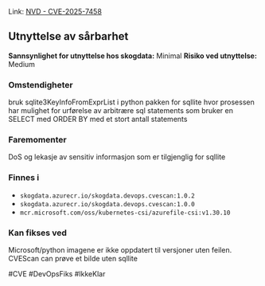 Link: [NVD - CVE-2025-7458](https://nvd.nist.gov/vuln/detail/CVE-2025-7458)

## Utnyttelse av sårbarhet

**Sannsynlighet for utnyttelse hos skogdata:** Minimal
**Risiko ved utnyttelse:** Medium
### Omstendigheter
bruk sqlite3KeyInfoFromExprList i python pakken for sqllite hvor prosessen har mulighet for urførelse av arbitrære sql statements som bruker en SELECT med ORDER BY med et stort antall statements
### Faremomenter
DoS og lekasje av sensitiv informasjon som er tilgjenglig for sqllite

### Finnes i
- `skogdata.azurecr.io/skogdata.devops.cvescan:1.0.2`
- `skogdata.azurecr.io/skogdata.devops.cvescan:1.0.0`
- `mcr.microsoft.com/oss/kubernetes-csi/azurefile-csi:v1.30.10`

### Kan fikses ved
Microsoft/python imagene er ikke oppdatert til versjoner uten feilen. CVEScan can prøve et bilde uten sqllite

#CVE #DevOpsFiks #IkkeKlar

